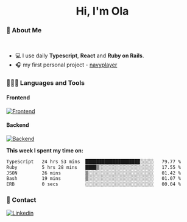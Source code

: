 <h1 align="center">Hi, I'm Ola</h1>

### 💅 About Me

<br/>

- 💻 I use daily **Typescript**, **React** and **Ruby on Rails**.
- 🎧 my first personal project - [navyplayer](https://navyplayer.netlify.app/)

### 👩🏻‍💻 Languages and Tools

#### Frontend

[![Frontend](https://skillicons.dev/icons?i=react,nextjs,ts,js,html,css,scss,tailwind)](https://skillicons.dev)

#### Backend
[![Backend](https://skillicons.dev/icons?i=nodejs,express,nestjs,rails,graphql)](https://skillicons.dev)

**This week I spent my time on:**

<!--START_SECTION:waka-->

```txt
TypeScript   24 hrs 53 mins  ████████████████████░░░░░   79.77 %
Ruby         5 hrs 28 mins   ████▒░░░░░░░░░░░░░░░░░░░░   17.55 %
JSON         26 mins         ▒░░░░░░░░░░░░░░░░░░░░░░░░   01.42 %
Bash         19 mins         ▒░░░░░░░░░░░░░░░░░░░░░░░░   01.07 %
ERB          0 secs          ░░░░░░░░░░░░░░░░░░░░░░░░░   00.04 %
```

<!--END_SECTION:waka-->

### 📨 Contact
  
[![Linkedin](https://skillicons.dev/icons?i=linkedin)](https://linkedin.com/in/aleksandra-kamińska)

